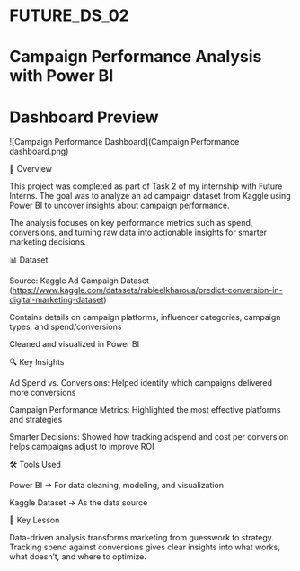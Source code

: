 # FUTURE_DS_02

 # Campaign Performance Analysis with Power BI

 # Dashboard Preview
 ![Campaign Performance Dashboard](Campaign Performance dashboard.png)

📌 Overview

This project was completed as part of Task 2 of my internship with Future Interns. The goal was to analyze an ad campaign dataset from Kaggle using Power BI to uncover insights about campaign performance.

The analysis focuses on key performance metrics such as spend, conversions, and turning raw data into actionable insights for smarter marketing decisions.

📊 Dataset

Source: Kaggle Ad Campaign Dataset (https://www.kaggle.com/datasets/rabieelkharoua/predict-conversion-in-digital-marketing-dataset)

Contains details on campaign platforms, influencer categories, campaign types, and spend/conversions

Cleaned and visualized in Power BI

🔍 Key Insights

Ad Spend vs. Conversions: Helped identify which campaigns delivered more conversions

Campaign Performance Metrics: Highlighted the most effective platforms and strategies

Smarter Decisions: Showed how tracking adspend and cost per conversion helps campaigns adjust to improve ROI

🛠 Tools Used

Power BI → For data cleaning, modeling, and visualization

Kaggle Dataset → As the data source

🎯 Key Lesson
 
Data-driven analysis transforms marketing from guesswork to strategy. Tracking spend against conversions gives clear insights into what works, what doesn’t, and where to optimize.
